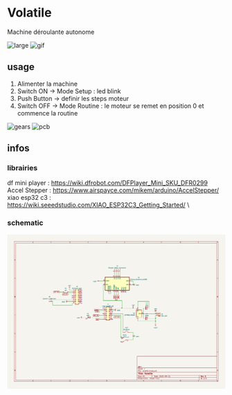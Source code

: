 # Volatile

Machine déroulante autonome

![large](/3D/_render/large_view.png)
![gif](volatile.gif)

## usage

1. Alimenter la machine
2. Switch ON    →   Mode Setup : led blink
3. Push Button  →   definir les steps moteur
4. Switch OFF   →   Mode Routine : le moteur se remet en position 0 et commence la routine

![gears](/3D/_render/gears.jpg)
![pcb](/3D/_render/pcb.jpg)

## infos

### librairies

df mini player : https://wiki.dfrobot.com/DFPlayer_Mini_SKU_DFR0299 \
Accel Stepper : https://www.airspayce.com/mikem/arduino/AccelStepper/ \
xiao esp32 c3 : https://wiki.seeedstudio.com/XIAO_ESP32C3_Getting_Started/ \

### schematic

![schematic](/electronic/schematic.png)